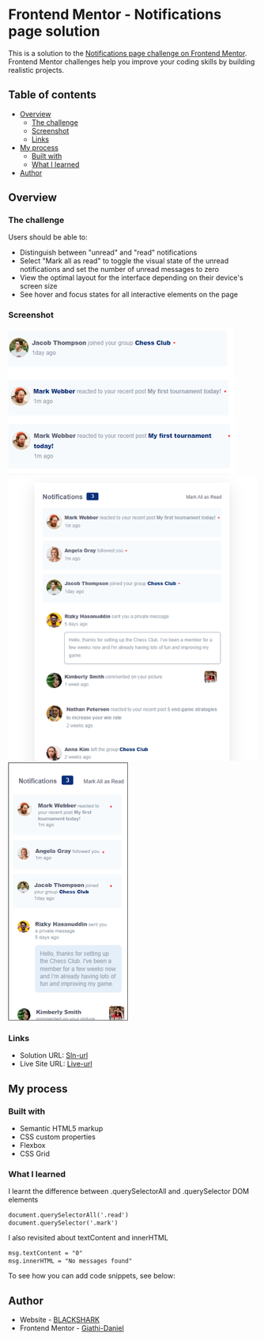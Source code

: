 # Frontend Mentor - Notifications page solution

This is a solution to the [Notifications page challenge on Frontend Mentor](https://www.frontendmentor.io/challenges/notifications-page-DqK5QAmKbC). Frontend Mentor challenges help you improve your coding skills by building realistic projects.

## Table of contents

- [Overview](#overview)
  - [The challenge](#the-challenge)
  - [Screenshot](#screenshot)
  - [Links](#links)
- [My process](#my-process)
  - [Built with](#built-with)
  - [What I learned](#what-i-learned)
- [Author](#author)

## Overview

### The challenge

Users should be able to:

- Distinguish between "unread" and "read" notifications
- Select "Mark all as read" to toggle the visual state of the unread notifications and set the number of unread messages to zero
- View the optimal layout for the interface depending on their device's screen size
- See hover and focus states for all interactive elements on the page

### Screenshot

![Active3](./design/active-states-3.png)
![Active1](./design/active-states-1.png)
![Active2](./design/active-states-2.png)
![DesktopView](./design/desktop-preview.png)
![MobileView](./design/mobile-design.png)

### Links

- Solution URL: [Sln-url](https://your-solution-url.com)
- Live Site URL: [Live-url](https://notifypage.netlify.app/)

## My process

### Built with

- Semantic HTML5 markup
- CSS custom properties
- Flexbox
- CSS Grid

### What I learned

I learnt the difference between .querySelectorAll and .querySelector DOM elements

```JS
document.querySelectorAll('.read')
document.querySelector('.mark')
```

I also revisited about textContent and innerHTML

```JS
msg.textContent = "0"
msg.innerHTML = "No messages found"
```

To see how you can add code snippets, see below:

## Author

- Website - [BLACKSHARK](https://www.your-site.com)
- Frontend Mentor - [Giathi-Daniel](https://www.frontendmentor.io/profile/Giathi-Daniel)

